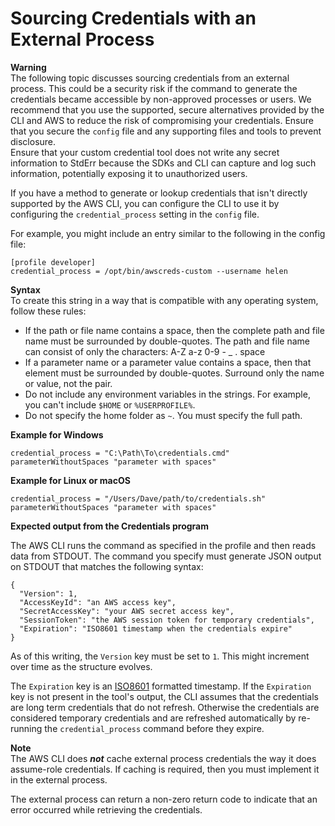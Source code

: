 # Sourcing Credentials with an External Process<a name="cli-configure-sourcing-external"></a>

**Warning**  
The following topic discusses sourcing credentials from an external process\. This could be a security risk if the command to generate the credentials became accessible by non\-approved processes or users\. We recommend that you use the supported, secure alternatives provided by the CLI and AWS to reduce the risk of compromising your credentials\. Ensure that you secure the `config` file and any supporting files and tools to prevent disclosure\.  
Ensure that your custom credential tool does not write any secret information to StdErr because the SDKs and CLI can capture and log such information, potentially exposing it to unauthorized users\.

If you have a method to generate or lookup credentials that isn't directly supported by the AWS CLI, you can configure the CLI to use it by configuring the `credential_process` setting in the `config` file\. 

For example, you might include an entry similar to the following in the config file:

```
[profile developer]
credential_process = /opt/bin/awscreds-custom --username helen
```

**Syntax**  
To create this string in a way that is compatible with any operating system, follow these rules:
+ If the path or file name contains a space, then the complete path and file name must be surrounded by double\-quotes\. The path and file name can consist of only the characters: A\-Z a\-z 0\-9 \- \_ \. space
+ If a parameter name or a parameter value contains a space, then that element must be surrounded by double\-quotes\. Surround only the name or value, not the pair\.
+ Do not include any environment variables in the strings\. For example, you can't include `$HOME` or `%USERPROFILE%`\.
+ Do not specify the home folder as `~`\. You must specify the full path\.

**Example for Windows**

```
credential_process = "C:\Path\To\credentials.cmd" parameterWithoutSpaces "parameter with spaces"
```

**Example for Linux or macOS**

```
credential_process = "/Users/Dave/path/to/credentials.sh" parameterWithoutSpaces "parameter with spaces"
```

**Expected output from the Credentials program**

The AWS CLI runs the command as specified in the profile and then reads data from STDOUT\. The command you specify must generate JSON output on STDOUT that matches the following syntax:

```
{
  "Version": 1,
  "AccessKeyId": "an AWS access key",
  "SecretAccessKey": "your AWS secret access key",
  "SessionToken": "the AWS session token for temporary credentials", 
  "Expiration": "ISO8601 timestamp when the credentials expire"
}
```

As of this writing, the `Version` key must be set to `1`\. This might increment over time as the structure evolves\.

The `Expiration` key is an [ISO8601](https://wikipedia.org/wiki/ISO_8601) formatted timestamp\. If the `Expiration` key is not present in the tool's output, the CLI assumes that the credentials are long term credentials that do not refresh\. Otherwise the credentials are considered temporary credentials and are refreshed automatically by re\-running the `credential_process` command before they expire\.

**Note**  
The AWS CLI does ***not*** cache external process credentials the way it does assume\-role credentials\. If caching is required, then you must implement it in the external process\.

The external process can return a non\-zero return code to indicate that an error occurred while retrieving the credentials\.